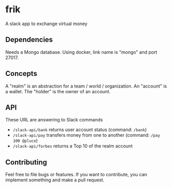# frik
A slack app to exchange virtual money

## Dependencies
Needs a Mongo database. Using docker, link name is "mongo" and port 27017.

## Concepts
A "realm" is an abstraction for a team / world / organization.
An "account" is a wallet.
The "holder" is the owner of an account.

## API
These URL are answering to Slack commands

* `/slack-api/bank` returns user account status (command: `/bank`)
* `/slack-api/pay` transfers money from one to another (command: `/pay 100 @pluce`)
* `/slack-api/forbes` returns a Top 10 of the realm account

## Contributing
Feel free to file bugs or features. If you want to contribute, you can implement something and make a pull request.